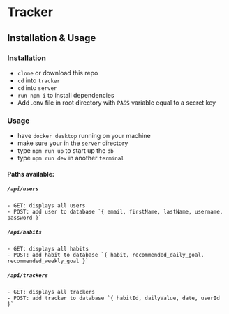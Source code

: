 # Tracker

## Installation & Usage

### Installation
- `clone` or download this repo
- `cd` into `tracker`
- `cd` into `server`
- `run npm i` to install dependencies
- Add .env file in root directory with `PASS` variable equal to a secret key

### Usage
- have `docker desktop` running on your machine
- make sure your in the `server` directory
- type `npm run up` to start up the `db`
- type `npm run dev` in another `terminal` 

#### Paths available:
##### `/api/users`
    - GET: displays all users
    - POST: add user to database `{ email, firstName, lastName, username, password }`
##### `/api/habits`
    - GET: displays all habits
    - POST: add habit to database `{ habit, recommended_daily_goal, recommended_weekly_goal }`
##### `/api/trackers`
    - GET: displays all trackers
    - POST: add tracker to database `{ habitId, dailyValue, date, userId }`